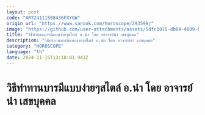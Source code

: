```yaml
---
layout: post
code: "ART24111508436FXYGW"
origin_url: "https://www.sanook.com/horoscope/293599/"
image: "https://github.com/user-attachments/assets/5dfc1015-db64-4809-b5ab-0ed23a533ecb"
title: "วิธีทำทานบารมีแบบง่ายๆสไตล์ อ.นำ โดย อาจารย์นำ เสขบุคคล"
description: "วิธีทำทานบารมีแบบง่ายๆสไตล์ อ.นำ โดย อาจารย์นำ เสขบุคคล"
category: "HOROSCOPE"
language: "th"
date: 2024-11-15T13:18:01.943Z
---
```


# วิธีทำทานบารมีแบบง่ายๆสไตล์ อ.นำ โดย อาจารย์นำ เสขบุคคล